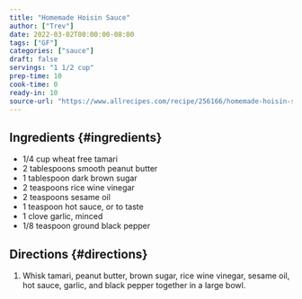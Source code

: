 ```yaml
---
title: "Homemade Hoisin Sauce"
author: ["Trev"]
date: 2022-03-02T00:00:00-08:00
tags: ["GF"]
categories: ["sauce"]
draft: false
servings: "1 1/2 cup"
prep-time: 10
cook-time: 0
ready-in: 10
source-url: "https://www.allrecipes.com/recipe/256166/homemade-hoisin-sauce/"
---
```


## Ingredients {#ingredients}

-   1/4 cup wheat free tamari
-   2 tablespoons smooth peanut butter
-   1 tablespoon dark brown sugar
-   2 teaspoons rice wine vinegar
-   2 teaspoons sesame oil
-   1 teaspoon hot sauce, or to taste
-   1 clove garlic, minced
-   1/8 teaspoon ground black pepper


## Directions {#directions}

1.  Whisk tamari, peanut butter, brown sugar, rice wine vinegar, sesame oil, hot sauce, garlic, and black pepper together in a large bowl.
